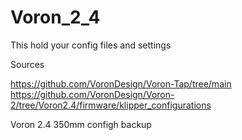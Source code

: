 # Voron_2_4

This hold your config files and settings

Sources

https://github.com/VoronDesign/Voron-Tap/tree/main
https://github.com/VoronDesign/Voron-2/tree/Voron2.4/firmware/klipper_configurations


Voron 2.4 350mm configh backup

